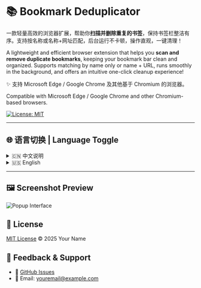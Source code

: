 # 📚 Bookmark Deduplicator

一款轻量高效的浏览器扩展，帮助你**扫描并删除重复的书签**，保持书签栏整洁有序。支持按名称或名称+网址匹配，后台运行不卡顿，操作直观，一键清理！

A lightweight and efficient browser extension that helps you **scan and remove duplicate bookmarks**, keeping your bookmark bar clean and organized. Supports matching by name only or name + URL, runs smoothly in the background, and offers an intuitive one-click cleanup experience!

✨ 支持 Microsoft Edge / Google Chrome 及其他基于 Chromium 的浏览器。

   Compatible with Microsoft Edge / Google Chrome and other Chromium-based browsers.

[![License: MIT](https://img.shields.io/badge/License-MIT-yellow.svg)](LICENSE)

---

## 🌐 语言切换 | Language Toggle

<details>
  <summary>🇨🇳 中文说明</summary>

  ## 🔍 功能特性
  - ✅ **智能去重**：可选择按“书签名”或“书签名 + 网址”识别重复项
  - ⚙️ **后台运行**：扫描时不阻塞浏览器，支持实时进度条
  - 🛑 **随时停止**：提供“停止”按钮，可中断扫描过程
  - 📁 **支持折叠文件夹**：保留原有书签结构，不打乱分组
  - ✔️ **选择性清理**：扫描完成后可勾选要删除的重复项
  - 🎛️ **筛选开关**：灵活控制哪些文件夹参与扫描
  - 📊 **优化的摘要显示**：清晰展示重复组统计信息，一目了然

  ## 🚀 安装方法
  ### 方法一：从官方商店安装（推荐）
  👉 [Edge Add-ons 商店](https://microsoftedge.microsoft.com/addons/)（搜索 "Bookmark Deduplicator"）

  ### 方法二：从本地加载（开发者模式）
  1. 克隆或下载本仓库：
     ```bash
     git clone https://github.com/yourname/bookmark-deduplicator.git
     ```
  2. 打开浏览器扩展页面：`edge://extensions/`
  3. 开启“开发者模式”
  4. 点击“加载已解压的扩展程序”

  ## 📄 隐私声明
  本扩展**不会收集、上传或分享**你的任何书签数据。所有操作均在本地完成，完全离线运行。

  > 🔐 你的数据，始终属于你。

</details>

<details>
  <summary>🇺🇸 English</summary>

  ## 🔍 Features
  - ✅ **Smart Deduplication**: Detect duplicates by "name" or "name + URL"
  - ⚙️ **Runs in Background**: Non-blocking scan with progress bar
  - 🛑 **Stop Anytime**: Interrupt scanning at any time
  - 📁 **Supports Collapsed Folders**: Preserves folder structure
  - ✔️ **Selective Cleanup**: Choose which duplicates to delete
  - 🎛️ **Toggleable Filters**: Control which folders to scan
  - 📊 **Optimized Summary**: Clear display of duplicate groups

  ## 🚀 Installation
  ### Method 1: Install from Store (Recommended)
  👉 [Edge Add-ons Store](https://microsoftedge.microsoft.com/addons/) (Search for "Bookmark Deduplicator")

  ### Method 2: Load Locally (Developer Mode)
  1. Clone the repo:
     ```bash
     git clone https://github.com/yourname/bookmark-deduplicator.git
     ```
  2. Go to `edge://extensions/`
  3. Enable "Developer mode"
  4. Click "Load unpacked"

  ## 📄 Privacy Statement
  This extension **does not collect or share** your data. All operations are local.

  > 🔐 Your data belongs to you.

</details>

---

## 🖼️ Screenshot Preview
![Popup Interface](screenshots/popup.png)

## 📄 License
[MIT License](LICENSE) © 2025 Your Name

## 🙌 Feedback & Support
- 💬 [GitHub Issues](https://github.com/yourname/bookmark-deduplicator/issues)
- 💌 Email: youremail@example.com
